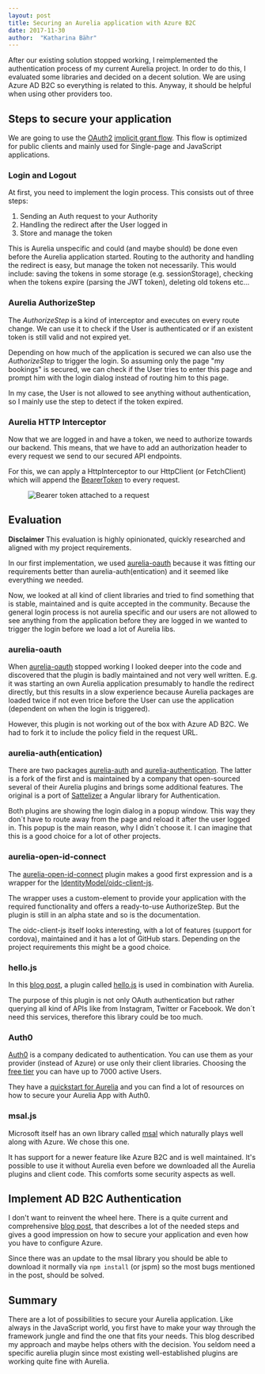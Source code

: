 ```yaml
---
layout: post
title: Securing an Aurelia application with Azure B2C
date: 2017-11-30
author:  "Katharina Bähr"
---
```



<span class="dropcap">A</span>fter our existing solution stopped working, I reimplemented the authentication process of my current Aurelia project. In order to do this, I evaluated some libraries and decided on a decent solution. We are using Azure AD B2C so everything is related to this. Anyway, it should be helpful when using other providers too.

<h2>Steps to secure your application</h2>

We are going to use the <a href="https://oauth.net/2/">OAuth2</a> <a href="https://docs.microsoft.com/en-us/azure/active-directory/develop/active-directory-v2-protocols-implicit">implicit grant flow</a>. This flow is optimized for public clients and mainly used for Single-page and JavaScript applications.

<h3>Login and Logout</h3>
At first, you need to implement the login process. This consists out of three steps:

1. Sending an Auth request to your Authority
2. Handling the redirect after the User logged in
3. Store and manage the token 

This is Aurelia unspecific and could (and maybe should) be done even before the Aurelia application started. Routing to the authority and handling the redirect is easy, but manage the token not necessarily. This would include: saving the tokens in some storage (e.g. sessionStorage), checking when the tokens expire (parsing the JWT token), deleting old tokens etc...

<h3> Aurelia AuthorizeStep </h3>

The <em>AuthorizeStep</em> is a kind of interceptor and executes on every route change.
We can use it to check if the User is authenticated or if an existent token is still valid and not expired yet. 

Depending on how much of the application is secured we can also use the <em>AuthorizeStep</em> to trigger the login. So assuming only the page "my bookings" is secured, we can check if the User tries to enter this page and prompt him with the login dialog instead of routing him to this page.

In my case, the User is not allowed to see anything without authentication, so I mainly use the step to detect if the token expired.

<h3>Aurelia HTTP Interceptor</h3>

Now that we are logged in and have a token, we need to authorize towards our backend.
This means, that we have to add an authorization header to every request we send to our secured API endpoints. 

For this, we can apply a HttpInterceptor to our HttpClient (or FetchClient) which will append the <a href="https://tools.ietf.org/html/rfc6750"> BearerToken</a> to every request.

<figure>
    <img src="{{ '/assets/img/bearer_header_2.png' | prepend: site.baseurl }}" alt="Bearer token attached to a request"/>
</figure>



<h2>Evaluation</h2>

**Disclaimer** This evaluation is highly opinionated, quickly researched and aligned with my project requirements.

In our first implementation, we used <a href="https://github.com/matik12/aurelia-oauth">aurelia-oauth</a> because it was fitting our requirements better than aurelia-auth(entication) and it seemed like everything we needed.

Now, we looked at all kind of client libraries and tried to find something that is stable, maintained and is quite accepted in the community. Because the general login process is not aurelia specific and our users are not allowed to see anything from the application before they are logged in we wanted to trigger the login before we load a lot of Aurelia libs.

<h3>aurelia-oauth</h3>
When <a href="https://github.com/matik12/aurelia-oauth">aurelia-oauth</a> stopped working I looked deeper into the code and discovered that the plugin is badly maintained and not very well written.
E.g. it was starting an own Aurelia application presumably to handle the redirect directly, but this results in a slow experience because Aurelia packages are loaded twice if not even trice before the User can use the application (dependent on when the login is triggered).

However, this plugin is not working out of the box with Azure AD B2C. We had to fork it to include the policy field in the request URL.

<h3>aurelia-auth(entication)</h3>

There are two packages <a href="https://github.com/paulvanbladel/aurelia-auth">aurelia-auth</a> and <a href="https://github.com/SpoonX/aurelia-authentication">aurelia-authentication</a>. The latter is a fork of the first and is maintained by a company that open-sourced several of their Aurelia plugins and brings some additional features. The original is a port of <a href="https://github.com/sahat/satellizer/">Sattelizer</a> a Angular library for Authentication.

Both plugins are showing the login dialog in a popup window. This way they don´t have to route away from the page and reload it after the user logged in. 
This popup is the main reason, why I didn´t choose it. I can imagine that this is a good choice for a lot of other projects.

<h3>aurelia-open-id-connect</h3>
The <a href="https://github.com/shaunluttin/aurelia-open-id-connect">aurelia-open-id-connect</a> plugin makes a good first expression and is a wrapper for the <a href="https://github.com/shaunluttin/aurelia-open-id-connect">IdentityModel/oidc-client-js</a>.

The wrapper uses a custom-element to provide your application with the required functionality and offers a ready-to-use AuthorizeStep. But the plugin is still in an alpha state and so is the documentation.


The oidc-client-js itself looks interesting, with a lot of features (support for cordova), maintained and it has a lot of GitHub stars. 
Depending on the project requirements this might be a good choice.


<h3>hello.js</h3>
In this <a href="https://medium.com/@mikko.vuorinen/aurelia-and-azure-ad-b2c-authentication-351fbe2de348">blog post</a>, a plugin called <a href="https://adodson.com/hello.js/">hello.js</a> is used in combination with Aurelia. 

The purpose of this plugin is not only OAuth authentication but rather querying all kind of APIs like from Instagram, Twitter or Facebook. We don´t need this services, therefore this library could be too much.


<h3>Auth0</h3>
<a href="https://auth0.com/">Auth0</a> is a company dedicated to authentication. You can use them as your provider (instead of Azure) or use only their client libraries. Choosing the <a href="https://auth0.com/pricing">free tier</a> you can have up to 7000 active Users.

They have a <a href="https://auth0.com/docs/quickstart/spa/aurelia/01-login">quickstart for Aurelia</a> and you can find a lot of resources on how to secure your Aurelia App with Auth0.

<h3>msal.js</h3>

Microsoft itself has an own library called <a href="https://github.com/AzureAD/microsoft-authentication-library-for-js">msal</a> which naturally plays well along with Azure. We chose this one.

It has support for a newer feature like Azure B2C and is well maintained. It's possible to use it without Aurelia even before we downloaded all the Aurelia plugins and client code. This comforts some security aspects as well. 

<h2>Implement AD B2C Authentication</h2>

I don't want to reinvent the wheel here. There is a quite current and comprehensive <a href="https://chrisdennig.me/2017/09/06/secure-an-aurelia-single-page-app-with-azure-active-directory-b2c-msal/">blog post</a>, that describes a lot of the needed steps and gives a good impression on how to secure your application and even how you have to configure Azure.
 

Since there was an update to the msal library you should be able to download it normally via <code>npm install</code> (or jspm) so the most bugs mentioned in the post, should be solved.


<h2> Summary </h2>

There are a lot of possibilities to secure your Aurelia application. Like always in the JavaScript world, you first have to make your way through the framework jungle and find the one that fits your needs. This blog described my approach and maybe helps others with the decision. You seldom need a specific aurelia plugin since most existing well-established plugins are working quite fine with Aurelia.

